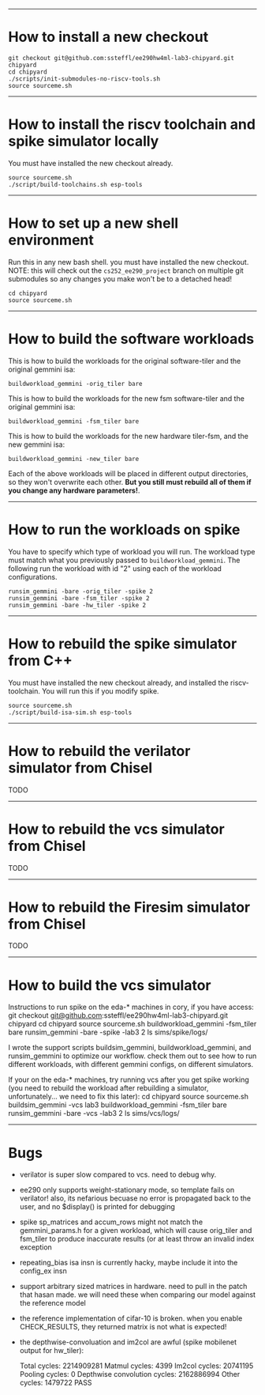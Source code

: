 -----------------------------------------------------------------------------
How to install a new checkout
=============================================================================

    git checkout git@github.com:ssteffl/ee290hw4ml-lab3-chipyard.git chipyard
    cd chipyard
    ./scripts/init-submodules-no-riscv-tools.sh
    source sourceme.sh

-----------------------------------------------------------------------------
How to install the riscv toolchain and spike simulator locally
=============================================================================
You must have installed the new checkout already.

    source sourceme.sh
    ./script/build-toolchains.sh esp-tools

-----------------------------------------------------------------------------
How to set up a new shell environment
=============================================================================
Run this in any new bash shell. you must have installed the new checkout.
NOTE: this will check out the `cs252_ee290_project` branch on multiple
git submodules so any changes you make won't be to a detached head!

    cd chipyard
    source sourceme.sh

-----------------------------------------------------------------------------
How to build the software workloads
=============================================================================
This is how to build the workloads for the original software-tiler and the
original gemmini isa:

    buildworkload_gemmini -orig_tiler bare

This is how to build the workloads for the new fsm software-tiler and the
original gemmini isa:

    buildworkload_gemmini -fsm_tiler bare

This is how to build the workloads for the new hardware tiler-fsm, and the
new gemmini isa:

    buildworkload_gemmini -new_tiler bare

Each of the above workloads will be placed in different output directories, so
they won't overwrite each other. __But you still must rebuild all of them if you
change any hardware parameters!__.

-----------------------------------------------------------------------------
How to run the workloads on spike
=============================================================================
You have to specify which type of workload you will run. The workload type
must match what you previously passed to `buildworkload_gemmini`. The following
run the workload with id "2" using each of the workload configurations.

    runsim_gemmini -bare -orig_tiler -spike 2
    runsim_gemmini -bare -fsm_tiler -spike 2
    runsim_gemmini -bare -hw_tiler -spike 2

-----------------------------------------------------------------------------
How to rebuild the spike simulator from C++
=============================================================================
You must have installed the new checkout already, and installed the 
riscv-toolchain. You will run this if you modify spike.

    source sourceme.sh
    ./script/build-isa-sim.sh esp-tools

-----------------------------------------------------------------------------
How to rebuild the verilator simulator from Chisel
=============================================================================
TODO

-----------------------------------------------------------------------------
How to rebuild the vcs simulator from Chisel
=============================================================================
TODO

-----------------------------------------------------------------------------
How to rebuild the Firesim simulator from Chisel
=============================================================================
TODO

-----------------------------------------------------------------------------
How to build the vcs simulator
=============================================================================
Instructions to run spike on the eda-* machines in cory, if you have access:
git checkout git@github.com:ssteffl/ee290hw4ml-lab3-chipyard.git chipyard
cd chipyard
source sourceme.sh
buildworkload_gemmini -fsm_tiler bare
runsim_gemmini -bare -spike -lab3 2
ls sims/spike/logs/

I wrote the support scripts buildsim_gemmini, buildworkload_gemmini, and runsim_gemmini to optimize our workflow. check them out to see how to run different workloads, with different gemmini configs, on different simulators. 

If your on the eda-* machines, try running vcs after you get spike working (you need to rebuild the workload after rebuilding a simulator, unfortunately... we need to fix this later):
cd chipyard
source sourceme.sh
buildsim_gemmini -vcs lab3
buildworkload_gemmini -fsm_tiler bare
runsim_gemmini -bare -vcs -lab3 2
ls sims/vcs/logs/


-----------------------------------------------------------------------------
Bugs
=============================================================================
- verilator is super slow compared to vcs. need to debug why.

- ee290 only supports weight-stationary mode, so template fails on verilator!
  also, its nefarious becuase no error is propagated back to the user, and 
  no $display() is printed for debugging

- spike sp_matrices and accum_rows might not match the gemmini_params.h
  for a given workload, which will cause orig_tiler and fsm_tiler to produce
  inaccurate results (or at least throw an invalid index exception

- repeating_bias isa insn is currently hacky, 
  maybe include it into the config_ex insn

- support arbitrary sized matrices in hardware. need to pull in the patch that
  hasan made. we will need these when comparing our model against the reference
  model

- the reference implementation of cifar-10 is broken. when you enable 
  CHECK_RESULTS, they returned matrix is not what is expected!

- the depthwise-convoluation and im2col are awful (spike mobilenet output for hw_tiler):

    Total cycles: 2214909281
    Matmul cycles: 4399
    Im2col cycles: 20741195
    Pooling cycles: 0
    Depthwise convolution cycles: 2162886994
    Other cycles: 1479722
    PASS


